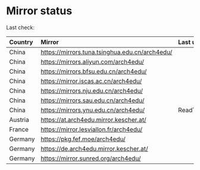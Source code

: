 <script src="./time.js"></script>
# Mirror status
Last check: <script type="text/javascript">localize(1680693391.5543606);</script>

|Country|Mirror|Last update|
|:------|:-----|:----------|
|China|https://mirrors.tuna.tsinghua.edu.cn/arch4edu/|<script type="text/javascript">localize(1680676427);</script>|
|China|https://mirrors.aliyun.com/arch4edu/|<script type="text/javascript">localize(1680577316);</script>|
|China|https://mirrors.bfsu.edu.cn/arch4edu/|<script type="text/javascript">localize(1680632903);</script>|
|China|https://mirror.iscas.ac.cn/arch4edu/|<script type="text/javascript">localize(1680676427);</script>|
|China|https://mirrors.nju.edu.cn/arch4edu/|<script type="text/javascript">localize(1680577316);</script>|
|China|https://mirrors.sau.edu.cn/arch4edu/|<script type="text/javascript">localize(1673850842);</script>|
|China|https://mirrors.ynu.edu.cn/arch4edu/|ReadTimeout|
|Austria|https://at.arch4edu.mirror.kescher.at/|<script type="text/javascript">localize(1680676427);</script>|
|France|https://mirror.lesviallon.fr/arch4edu/|<script type="text/javascript">localize(1680632903);</script>|
|Germany|https://pkg.fef.moe/arch4edu/|<script type="text/javascript">localize(1680676427);</script>|
|Germany|https://de.arch4edu.mirror.kescher.at/|<script type="text/javascript">localize(1680676427);</script>|
|Germany|https://mirror.sunred.org/arch4edu/|<script type="text/javascript">localize(1680676427);</script>|

<script src="./tablefilter/tablefilter.js"></script>
<script src="./table.js"></script>